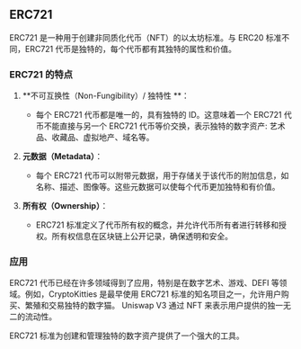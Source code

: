 ## ERC721 
ERC721 是一种用于创建非同质化代币（NFT）的以太坊标准。与 ERC20 标准不同，ERC721 代币是独特的，每个代币都有其独特的属性和价值。

### ERC721 的特点

1. **不可互换性（Non-Fungibility）/ 独特性 **：
   - 每个 ERC721 代币都是唯一的，具有独特的 ID。这意味着一个 ERC721 代币不能直接与另一个 ERC721 代币等价交换，表示独特的数字资产: 艺术品、收藏品、虚拟地产、域名等。

2. **元数据（Metadata）**：
   - 每个 ERC721 代币可以附带元数据，用于存储关于该代币的附加信息，如名称、描述、图像等。这些元数据可以使每个代币更加独特和有价值。

3. **所有权（Ownership）**：
   - ERC721 标准定义了代币所有权的概念，并允许代币所有者进行转移和授权。所有权信息在区块链上公开记录，确保透明和安全。


### 应用

ERC721 代币已经在许多领域得到了应用，特别是在数字艺术、游戏、DEFI 等领域。例如，CryptoKitties 是最早使用 ERC721 标准的知名项目之一，允许用户购买、繁殖和交易独特的数字猫。
Uniswap V3 通过 NFT 来表示用户提供的独一无二的流动性。

ERC721 标准为创建和管理独特的数字资产提供了一个强大的工具。
